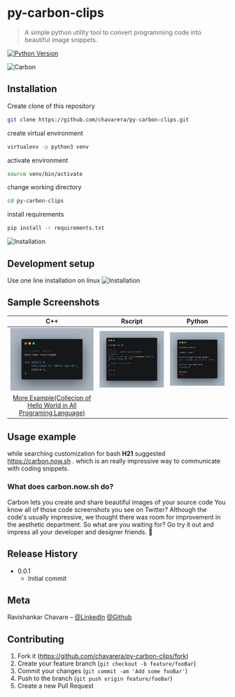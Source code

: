 # py-carbon-clips
> A simple python utility tool to convert programming code into beautiful image snippets.

[![Python Version][python-image]][python-url]

![Carbon](https://raw.githubusercontent.com/chavarera/py-carbon-clips/master/img/carbon.png)

## Installation

Create clone of this repository
```sh
git clone https://github.com/chavarera/py-carbon-clips.git
```
create virtual environment
```sh
virtualenv -p python3 venv
```
activate environment
```sh
source venv/bin/activate  
```
change working directory
```sh
cd py-carbon-clips
```
install requirements
```sh
pip install -r requirements.txt
```
![Installation](https://raw.githubusercontent.com/chavarera/py-carbon-clips/master/img/installation.png)

## Development setup

Use one line installation on linux
![Installation](https://raw.githubusercontent.com/chavarera/py-carbon-clips/master/img/install.png)

## Sample Screenshots
| C++ | Rscript | Python|
| :-: | :-: | :-: |
| <img src="clips/CppSample.png" width="100%"> | <img src="clips/RScriptSample.png" width="100%">  | <img src="clips/PythonSample.png" width="100%"> 
|[More Example(Collecion of Hello World in All Programing Language)](https://github.com/chavarera/py-carbon-clips/tree/master/HelloWorld) 


## Usage example
while searching customization for bash **H21** suggested  https://carbon.now.sh . which is an really impressive way to communicate with coding snippets.


### What does carbon.now.sh do?
Carbon lets you create and share beautiful images of your source code
You know all of those code screenshots you see on Twitter? Although the code's usually impressive, we thought there was room for improvement in the aesthetic department. So what are you waiting for? Go try it out and impress all your developer and designer friends. 🎨



## Release History

* 0.0.1
    * Initial commit

## Meta

Ravishankar Chavare – [@LinkedIn](https://www.linkedin.com/in/ravishankar-chavare-84474a102/)
[@Github](https://github.com/chavarera/)

## Contributing

1. Fork it (<https://github.com/chavarera/py-carbon-clips/fork>)
2. Create your feature branch (`git checkout -b feature/fooBar`)
3. Commit your changes (`git commit -am 'Add some fooBar'`)
4. Push to the branch (`git push origin feature/fooBar`)
5. Create a new Pull Request

<!-- Markdown link & img dfn's -->
[python-image]: https://www.python.org/static/community_logos/python-logo.png
[python-url]: https://www.python.org/
